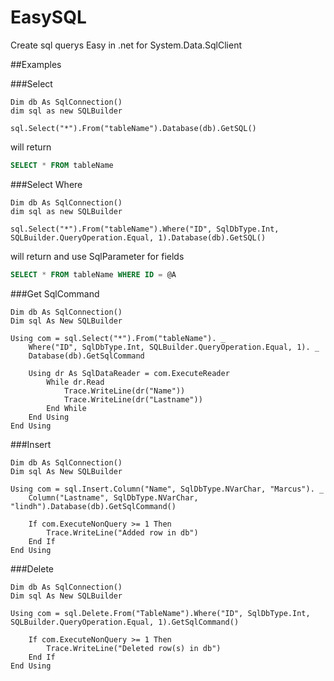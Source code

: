 EasySQL
=======

Create sql querys Easy in .net for System.Data.SqlClient

##Examples

###Select

```vb.net
Dim db As SqlConnection()
dim sql as new SQLBuilder

sql.Select("*").From("tableName").Database(db).GetSQL()
```
will return

```sql
SELECT * FROM tableName
```

###Select Where

```vb.net
Dim db As SqlConnection()
dim sql as new SQLBuilder

sql.Select("*").From("tableName").Where("ID", SqlDbType.Int, SQLBuilder.QueryOperation.Equal, 1).Database(db).GetSQL()
```
will return and use SqlParameter for fields

```sql
SELECT * FROM tableName WHERE ID = @A
```

###Get SqlCommand
```vb.net
Dim db As SqlConnection()
Dim sql As New SQLBuilder
    
Using com = sql.Select("*").From("tableName"). _
    Where("ID", SqlDbType.Int, SQLBuilder.QueryOperation.Equal, 1). _
    Database(db).GetSqlCommand
        
    Using dr As SqlDataReader = com.ExecuteReader
        While dr.Read
            Trace.WriteLine(dr("Name"))
            Trace.WriteLine(dr("Lastname"))
        End While
    End Using
End Using
```

###Insert
```vb.net
Dim db As SqlConnection()
Dim sql As New SQLBuilder
    
Using com = sql.Insert.Column("Name", SqlDbType.NVarChar, "Marcus"). _
    Column("Lastname", SqlDbType.NVarChar, "lindh").Database(db).GetSqlCommand()

    If com.ExecuteNonQuery >= 1 Then
        Trace.WriteLine("Added row in db")
    End If
End Using
```

###Delete
```vb.net
Dim db As SqlConnection()
Dim sql As New SQLBuilder
    
Using com = sql.Delete.From("TableName").Where("ID", SqlDbType.Int, SQLBuilder.QueryOperation.Equal, 1).GetSqlCommand()

    If com.ExecuteNonQuery >= 1 Then
        Trace.WriteLine("Deleted row(s) in db")
    End If
End Using
```